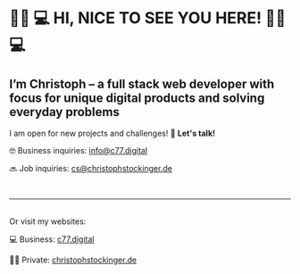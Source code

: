 # 👋🏿 💻 HI, NICE TO SEE YOU HERE! 👋🏿 💻</h1>

## I’m Christoph – a full stack web developer with focus for unique digital products and solving everyday problems

I am open for new projects and challenges! 🚀 **Let's talk!**

🤓 Business inquiries: [info@c77.digital](mailto:info@c77.digital)

🔜 Job inquiries: [cs@christophstockinger.de](mailto:cs@christophstockinger.de)

<br><hr><br>
Or visit my websites:

💻 Business: [c77.digital](https://www.c77.digital/)

✌🏻 Private: [christophstockinger.de](https://christophstockinger.de/)
